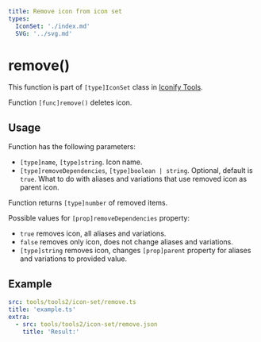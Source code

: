 ```yaml
title: Remove icon from icon set
types:
  IconSet: './index.md'
  SVG: '../svg.md'
```

# remove()

This function is part of `[type]IconSet` class in [Iconify Tools](../index.md).

Function `[func]remove()` deletes icon.

## Usage

Function has the following parameters:

- `[type]name`, `[type]string`. Icon name.
- `[type]removeDependencies`, `[type]boolean | string`. Optional, default is `true`. What to do with aliases and variations that use removed icon as parent icon.

Function returns `[type]number` of removed items.

Possible values for `[prop]removeDependencies` property:

- `true` removes icon, all aliases and variations.
- `false` removes only icon, does not change aliases and variations.
- `[type]string` removes icon, changes `[prop]parent` property for aliases and variations to provided value.

## Example

```yaml
src: tools/tools2/icon-set/remove.ts
title: 'example.ts'
extra:
  - src: tools/tools2/icon-set/remove.json
    title: 'Result:'
```
